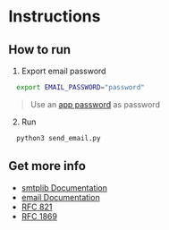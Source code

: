 # Instructions

## How to run

 1. Export email password
```bash
  export EMAIL_PASSWORD="password"
```
> Use an [app password](https://support.google.com/mail/answer/185833?hl=en) as password

2. Run
```bash
  python3 send_email.py
```

## Get more info
- [smtplib Documentation](https://docs.python.org/3/library/smtplib.html)
- [email Documentation](https://docs.python.org/3/library/email.html)
- [RFC 821](https://datatracker.ietf.org/doc/html/rfc821.html)
- [RFC 1869](https://datatracker.ietf.org/doc/html/rfc1869.html)
